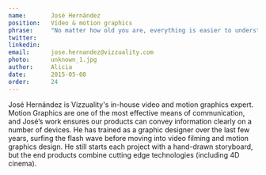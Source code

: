 ```yaml
---
name:       José Hernández
position:   Vídeo & motion graphics
phrase:     "No matter how old you are, everything is easier to understand if it's fun"
twitter:    
linkedin:   
email:      jose.hernandez@vizzuality.com
photo:      unknown_1.jpg
author:     Alicia
date:       2015-05-08
order: 		24
---
```


 José Hernández is Vizzuality's in-house video and motion graphics expert. Motion Graphics are one of the most effective means of communication, and José’s work ensures our products can convey information clearly on a number of devices. He has trained as a graphic designer over the last few years, surfing the flash wave before moving into video filming and motion graphics design. He still starts each project with a hand-drawn storyboard, but the end products combine cutting edge technologies (including 4D cinema).
